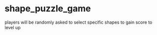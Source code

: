 # shape_puzzle_game
players will be randomly asked to select specific shapes to gain score to level up
